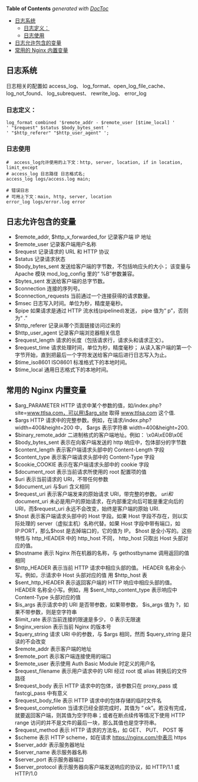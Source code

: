 <!-- START doctoc generated TOC please keep comment here to allow auto update -->
<!-- DON'T EDIT THIS SECTION, INSTEAD RE-RUN doctoc TO UPDATE -->
**Table of Contents**  *generated with [DocToc](https://github.com/thlorenz/doctoc)*

- [日志系统](#%E6%97%A5%E5%BF%97%E7%B3%BB%E7%BB%9F)
  - [日志定义：](#%E6%97%A5%E5%BF%97%E5%AE%9A%E4%B9%89)
  - [日志使用](#%E6%97%A5%E5%BF%97%E4%BD%BF%E7%94%A8)
- [日志允许包含的变量](#%E6%97%A5%E5%BF%97%E5%85%81%E8%AE%B8%E5%8C%85%E5%90%AB%E7%9A%84%E5%8F%98%E9%87%8F)
- [常用的 Nginx 内置变量](#%E5%B8%B8%E7%94%A8%E7%9A%84-nginx-%E5%86%85%E7%BD%AE%E5%8F%98%E9%87%8F)

<!-- END doctoc generated TOC please keep comment here to allow auto update -->

## 日志系统

日志相关的配置如 access_log、 log_format、open_log_file_cache、 log_not_found、 log_subrequest、 rewrite_log、 error_log

### 日志定义：

```nginx
log_format combined '$remote_addr - $remote_user [$time_local] '
' "$request" $status $body_bytes_sent '
' "$http_referer" "$http_user_agent" ';
```

### 日志使用

```nginx
#  access_log允许使用的上下文：http, server, location, if in location, limit_except
# access_log 日志路径 日志格式名;
access_log logs/access.log main;

# 错误日志
# 可用上下文：main, http, server, location
error_log logs/error.log error
```

## 日志允许包含的变量

- \$remote_addr, \$http_x_forwarded_for 记录客户端 IP 地址
- \$remote_user 记录客户端用户名称
- \$request 记录请求的 URL 和 HTTP 协议
- \$status 记录请求状态
- \$body_bytes_sent 发送给客户端的字节数，不包括响应头的大小； 该变量与 Apache 模块 mod_log_config 里的“ %B”参数兼容。
- \$bytes_sent 发送给客户端的总字节数。
- \$connection 连接的序列号。
- \$connection_requests 当前通过一个连接获得的请求数量。
- \$msec 日志写入时间。单位为秒，精度是毫秒。
- \$pipe 如果请求是通过 HTTP 流水线(pipelined)发送， pipe 值为“ p”，否则为“ .”
- \$http_referer 记录从哪个页面链接访问过来的
- \$http_user_agent 记录客户端浏览器相关信息
- \$request_length 请求的长度（包括请求行，请求头和请求正文）。
- \$request_time 请求处理时间，单位为秒，精度毫秒； 从读入客户端的第一个字节开始，直到把最后一个字符发送给客户端后进行日志写入为止。
- \$time_iso8601 ISO8601 标准格式下的本地时间。
- \$time_local 通用日志格式下的本地时间。

## 常用的 Nginx 内置变量

- \$arg_PARAMETER HTTP 请求中某个参数的值，如/index.php?site=www.ttlsa.com，可以用\$arg_site 取得 www.ttlsa.com 这个值.
- \$args HTTP 请求中的完整参数。例如，在请求/index.php?width=400&height=200 中， \$args 表示字符串 width=400&height=200.
- \$binary_remote_addr 二进制格式的客户端地址。例如： \x0A\xE0B\x0E
- \$body_bytes_sent 表示在向客户端发送的 http 响应中，包体部分的字节数
- \$content_length 表示客户端请求头部中的 Content-Length 字段
- \$content_type 表示客户端请求头部中的 Content-Type 字段
- \$cookie_COOKIE 表示在客户端请求头部中的 cookie 字段
- \$document_root 表示当前请求所使用的 root 配置项的值
- \$uri 表示当前请求的 URI，不带任何参数
- \$document_uri 与\$uri 含义相同
- \$request_uri 表示客户端发来的原始请求 URI，带完整的参数。 $uri 和$document_uri 未必是用户的原始请求，在内部重定向后可能是重定向后的 URI，而\$request_uri 永远不会改变，始终是客户端的原始 URI.
- \$host 表示客户端请求头部中的 Host 字段。如果 Host 字段不存在，则以实际处理的 server（虚拟主机）名称代替。如果 Host 字段中带有端口，如 IP:PORT，那么$host 是去掉端口的，它的值为 IP。 \$host 是全小写的。这些特性与 http_HEADER 中的 http_host 不同， http_host 只取出 Host 头部对应的值。
- \$hostname 表示 Nginx 所在机器的名称，与 gethostbyname 调用返回的值相同
- \$http_HEADER 表示当前 HTTP 请求中相应头部的值。 HEADER 名称全小写。例如，示请求中 Host 头部对应的值 用 \$http_host 表
- \$sent_http_HEADER 表示返回客户端的 HTTP 响应中相应头部的值。 HEADER 名称全小写。例如，用 \$sent_http_content_type 表示响应中 Content-Type 头部对应的值
- \$is_args 表示请求中的 URI 是否带参数，如果带参数， \$is_args 值为 ?，如果不带参数，则是空字符串
- \$limit_rate 表示当前连接的限速是多少， 0 表示无限速
- \$nginx_version 表示当前 Nginx 的版本号
- \$query_string 请求 URI 中的参数，与 $args 相同，然而 \$query_string 是只读的不会改变
- \$remote_addr 表示客户端的地址
- \$remote_port 表示客户端连接使用的端口
- \$remote_user 表示使用 Auth Basic Module 时定义的用户名
- \$request_filename 表示用户请求中的 URI 经过 root 或 alias 转换后的文件路径
- \$request_body 表示 HTTP 请求中的包体，该参数只在 proxy_pass 或 fastcgi_pass 中有意义
- \$request_body_file 表示 HTTP 请求中的包体存储的临时文件名
- \$request_completion 当请求已经全部完成时，其值为 “ ok”。若没有完成，就要返回客户端，则其值为空字符串；或者在断点续传等情况下使用 HTTP range 访问的并不是文件的最后一块，那么其值也是空字符串。
- \$request_method 表示 HTTP 请求的方法名，如 GET、 PUT、 POST 等
- \$scheme 表示 HTTP scheme，如在请求 https://nginx.com/中表示 https
- \$server_addr 表示服务器地址
- \$server_name 表示服务器名称
- \$server_port 表示服务器端口
- \$server_protocol 表示服务器向客户端发送响应的协议，如 HTTP/1.1 或 HTTP/1.0
